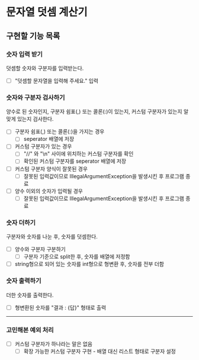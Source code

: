 # 문자열 덧셈 계산기

## 구현할 기능 목록

### 숫자 입력 받기

덧셈할 숫자와 구분자를 입력받는다.

- [ ] "덧셈할 문자열을 입력해 주세요." 입력

### 숫자와 구분자 검사하기

양수로 된 숫자인지, 구분자 쉼표(,) 또는 콜론(:)이 있는지, 커스텀 구분자가 있는지 알맞게 있는지 검사한다.

- [ ] 구분자 쉼표(,) 또는 콜론(:)을 가지는 경우
    - [ ] seperator 배열에 저장
- [ ] 커스텀 구분자가 있는 경우
    - [ ] "//" 와 "\n" 사이에 위치하는 커스텀 구분자를 확인
    - [ ] 확인된 커스텀 구분자를 seperator 배열에 저장
- [ ] 커스텀 구분자 양식이 잘못된 경우
    - [ ] 잘못된 입력값이므로 IllegalArgumentException을 발생시킨 후 프로그램 종료
- [ ] 양수 이외의 숫자가 입력될 경우
    - [ ] 잘못된 입력값이므로 IllegalArgumentException을 발생시킨 후 프로그램 종료

### 숫자 더하기

구분자와 숫자를 나눈 후, 숫자를 덧셈한다.

- [ ] 양수와 구분자 구분하기
    - [ ] 구분자 기준으로 split한 후, 숫자를 배열에 저정함
- [ ] string형으로 되어 있는 숫자를 int형으로 형변환 후, 숫자를 전부 더함

### 숫자 출력하기

더한 숫자를 출력한다.

- [ ] 형변환된 숫자를 "결과 : {답}" 형태로 출력

---

### 고민해본 예외 처리

- [ ] 커스텀 구분자가 하나라는 말은 없음
    - [ ] 확장 가능한 커스텀 구분자 구현 - 배열 대신 리스트 형태로 구분자 설정